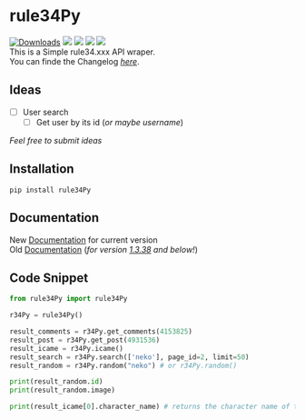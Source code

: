 # rule34Py
[![Downloads](https://pepy.tech/badge/rule34py)](https://pepy.tech/project/rule34py) ![](https://img.shields.io/pypi/format/rule34Py) [![](https://img.shields.io/pypi/v/rule34Py)](https://pypi.org/project/rule34Py/) ![](https://img.shields.io/github/license/b3yc0d3/rule34Py) ![](https://img.shields.io/github/languages/code-size/b3yc0d3/rule34Py)\
This is a Simple rule34.xxx API wraper.\
You can finde the Changelog [_here_](./change_log.txt).

## Ideas
+ [ ] User search
    - [ ] Get user by its id (*or maybe username*)

*Feel free to submit ideas*


## Installation
`pip install rule34Py`

## Documentation
New [Documentation](./DOC/usage.md) for current version\
Old [Documentation](./DOC/old.md) (*for version <u>1.3.38</u> and below!*)

## Code Snippet
```py
from rule34Py import rule34Py

r34Py = rule34Py()

result_comments = r34Py.get_comments(4153825)
result_post = r34Py.get_post(4931536)
result_icame = r34Py.icame()
result_search = r34Py.search(['neko'], page_id=2, limit=50)
result_random = r34Py.random("neko") # or r34Py.random()

print(result_random.id)
print(result_random.image)

print(result_icame[0].character_name) # returns the character name of the first item
```
